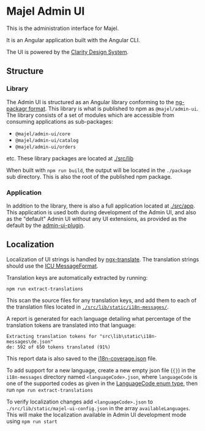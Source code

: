 # Majel Admin UI

This is the administration interface for Majel.

It is an Angular application built with the Angular CLI.

The UI is powered by the [Clarity Design System](https://clarity.design).

## Structure

### Library

The Admin UI is structured as an Angular library conforming to the [ng-packagr format](https://github.com/ng-packagr/ng-packagr). This library is what is published to npm as `@majel/admin-ui`. The library consists
of a set of modules which are accessible from consuming applications as sub-packages:

-  `@majel/admin-ui/core`
-  `@majel/admin-ui/catalog`
-  `@majel/admin-ui/orders`

etc. These library packages are located at [./src/lib](./src/lib)

When built with `npm run build`, the output will be located in the `./package` sub directory. This is also the root of the published npm package.

### Application

In addition to the library, there is also a full application located at [./src/app](./src/app). This application is used both during development of the Admin UI, and also as the "default" Admin UI without any UI extensions, as provided as the default by the [admin-ui-plugin](../admin-ui-plugin).

## Localization

Localization of UI strings is handled by [ngx-translate](http://www.ngx-translate.com/). The translation strings should use the [ICU MessageFormat](http://userguide.icu-project.org/formatparse/messages).

Translation keys are automatically extracted by running:

```
npm run extract-translations
```

This scan the source files for any translation keys, and add them to each of the translation files located in [`./src/lib/static/i18n-messages/`](./src/lib/static/i18n-messages/).

A report is generated for each language detailing what percentage of the translation tokens are translated into that language:

```text
Extracting translation tokens for "src\lib\static\i18n-messages\de.json"
de: 592 of 650 tokens translated (91%)
```

This report data is also saved to the [i18n-coverage.json](./i18n-coverage.json) file.

To add support for a new language, create a new empty json file (`{}`) in the `i18n-messages` directory named `<languageCode>.json`, where `languageCode` is one of the supported codes as given in the [LanguageCode enum type](../core/src/api/schema/common/language-code.graphql), then run `npm run extract-translations`

To verify localization changes add `<languageCode>.json` to `./src/lib/static/majel-ui-config.json` in the array `availableLanguages`. This will make the localization available in Admin UI development mode using `npm run start`
